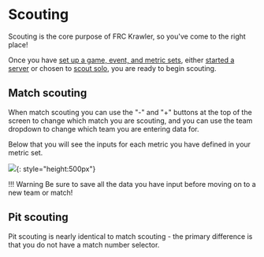 # Scouting
Scouting is the core purpose of FRC Krawler, so you've come to the right place!

Once you have [set up a game, event, and metric sets](setup.md), either 
[started a server](scouting-with-server.md) or chosen to [scout solo](solo-scouting.md), 
you are ready to begin scouting.

## Match scouting
When match scouting you can use the "-" and "+" buttons at the top of the screen to change which 
match you are scouting, and you can use the team dropdown to change which team you are entering
data for.

Below that you will see the inputs for each metric you have defined in your metric set.

![](../assets/images/scouting/match_scouting.png){: style="height:500px"}

!!! Warning
    Be sure to save all the data you have input before moving on to a new team or match!

## Pit scouting
Pit scouting is nearly identical to match scouting - the primary difference is that you do not have
a match number selector. 